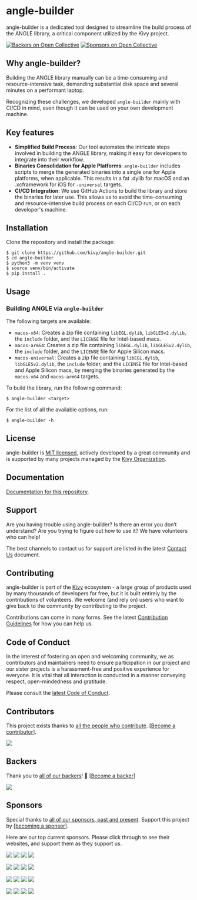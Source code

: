 # angle-builder

angle-builder is a dedicated tool designed to streamline the build process of the ANGLE library, 
a critical component utilized by the Kivy project.

[![Backers on Open Collective](https://opencollective.com/kivy/backers/badge.svg)](#backers) 
[![Sponsors on Open Collective](https://opencollective.com/kivy/sponsors/badge.svg)](#sponsors) 

## Why angle-builder?

Building the ANGLE library manually can be a time-consuming and resource-intensive task, 
demanding substantial disk space and several minutes on a performant laptop.

Recognizing these challenges, we developed `angle-builder` mainly with CI/CD in mind, even though
it can be used on your own development machine.

## Key features

- **Simplified Build Process**: Our tool automates the intricate steps involved in building the ANGLE library, making it easy for developers to integrate into their workflow.
- **Binaries Consolidation for Apple Platforms**: `angle-builder` includes scripts to merge the generated binaries into a single one for Apple platforms, when applicable. This results in a fat .dylib for macOS and an .xcframework for iOS for `-universal` targets.
- **CI/CD Integration**: We use GitHub Actions to build the library and store the binaries for later use. This allows us to avoid the time-consuming and resource-intensive build process on each CI/CD run, or on each developer's machine.

## Installation

Clone the repository and install the package:
```
$ git clone https://github.com/kivy/angle-builder.git
$ cd angle-builder
$ python3 -m venv venv
$ source venv/bin/activate
$ pip install .
```

## Usage

### Building ANGLE via ``angle-builder``

The following targets are available:
- `macos-x64`: Creates a zip file containing `libEGL.dylib`, `libGLESv2.dylib`, the `include` folder, and the `LICENSE` file for Intel-based macs.
- `macos-arm64`: Creates a zip file containing `libEGL.dylib`, `libGLESv2.dylib`, the `include` folder, and the `LICENSE` file for Apple Silicon macs.
- `macos-universal`: Creates a zip file containing `libEGL.dylib`, `libGLESv2.dylib`, the `include` folder, and the `LICENSE` file for Intel-based and Apple Silicon macs, by merging the binaries generated by the `macos-x64` and `macos-arm64` targets.


To build the library, run the following command:
```
$ angle-builder <target>
```

For the list of all the available options, run:
```
$ angle-builder -h
```


## License

angle-builder is [MIT licensed](LICENSE), actively developed by a great
community and is supported by many projects managed by the 
[Kivy Organization](https://www.kivy.org/about.html).

## Documentation

[Documentation for this repository]().

## Support

Are you having trouble using angle-builder?
Is there an error you don’t understand? Are you trying to figure out how to use 
it? We have volunteers who can help!

The best channels to contact us for support are listed in the latest 
[Contact Us](https://github.com/kivy/angle-builder/blob/master/CONTACT.md) document.

## Contributing

angle-builder is part of the [Kivy](https://kivy.org) ecosystem - a large group of
products used by many thousands of developers for free, but it
is built entirely by the contributions of volunteers. We welcome (and rely on) 
users who want to give back to the community by contributing to the project.

Contributions can come in many forms. See the latest 
[Contribution Guidelines](https://github.com/kivy/angle-builder/blob/master/CONTRIBUTING.md)
for how you can help us.

## Code of Conduct

In the interest of fostering an open and welcoming community, we as 
contributors and maintainers need to ensure participation in our project and 
our sister projects is a harassment-free and positive experience for everyone. 
It is vital that all interaction is conducted in a manner conveying respect, 
open-mindedness and gratitude.

Please consult the [latest Code of Conduct](https://github.com/kivy/angle-builder/blob/master/CODE_OF_CONDUCT.md).

## Contributors

This project exists thanks to 
[all the people who contribute](https://github.com/kivy/angle-builder/graphs/contributors).
[[Become a contributor](CONTRIBUTING.md)].

<img src="https://contrib.nn.ci/api?repo=kivy/angle-builder&pages=5&no_bot=true&radius=22&cols=18">

## Backers

Thank you to [all of our backers](https://opencollective.com/kivy)! 
🙏 [[Become a backer](https://opencollective.com/kivy#backer)]

<img src="https://opencollective.com/kivy/backers.svg?width=890&avatarHeight=44&button=false">

## Sponsors

Special thanks to 
[all of our sponsors, past and present](https://opencollective.com/kivy).
Support this project by 
[[becoming a sponsor](https://opencollective.com/kivy#sponsor)].

Here are our top current sponsors. Please click through to see their websites,
and support them as they support us. 

<!--- See https://github.com/orgs/kivy/discussions/15 for explanation of this code. -->
<a href="https://opencollective.com/kivy/sponsor/0/website" target="_blank"><img src="https://opencollective.com/kivy/sponsor/0/avatar.svg"></a>
<a href="https://opencollective.com/kivy/sponsor/1/website" target="_blank"><img src="https://opencollective.com/kivy/sponsor/1/avatar.svg"></a>
<a href="https://opencollective.com/kivy/sponsor/2/website" target="_blank"><img src="https://opencollective.com/kivy/sponsor/2/avatar.svg"></a>
<a href="https://opencollective.com/kivy/sponsor/3/website" target="_blank"><img src="https://opencollective.com/kivy/sponsor/3/avatar.svg"></a>

<a href="https://opencollective.com/kivy/sponsor/4/website" target="_blank"><img src="https://opencollective.com/kivy/sponsor/4/avatar.svg"></a>
<a href="https://opencollective.com/kivy/sponsor/5/website" target="_blank"><img src="https://opencollective.com/kivy/sponsor/5/avatar.svg"></a>
<a href="https://opencollective.com/kivy/sponsor/6/website" target="_blank"><img src="https://opencollective.com/kivy/sponsor/6/avatar.svg"></a>
<a href="https://opencollective.com/kivy/sponsor/7/website" target="_blank"><img src="https://opencollective.com/kivy/sponsor/7/avatar.svg"></a>

<a href="https://opencollective.com/kivy/sponsor/8/website" target="_blank"><img src="https://opencollective.com/kivy/sponsor/8/avatar.svg"></a>
<a href="https://opencollective.com/kivy/sponsor/9/website" target="_blank"><img src="https://opencollective.com/kivy/sponsor/9/avatar.svg"></a>
<a href="https://opencollective.com/kivy/sponsor/10/website" target="_blank"><img src="https://opencollective.com/kivy/sponsor/10/avatar.svg"></a>
<a href="https://opencollective.com/kivy/sponsor/11/website" target="_blank"><img src="https://opencollective.com/kivy/sponsor/11/avatar.svg"></a>

<a href="https://opencollective.com/kivy/sponsor/12/website" target="_blank"><img src="https://opencollective.com/kivy/sponsor/12/avatar.svg"></a>
<a href="https://opencollective.com/kivy/sponsor/13/website" target="_blank"><img src="https://opencollective.com/kivy/sponsor/13/avatar.svg"></a>
<a href="https://opencollective.com/kivy/sponsor/14/website" target="_blank"><img src="https://opencollective.com/kivy/sponsor/14/avatar.svg"></a>
<a href="https://opencollective.com/kivy/sponsor/15/website" target="_blank"><img src="https://opencollective.com/kivy/sponsor/15/avatar.svg"></a>